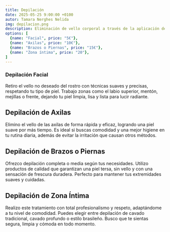 ```yaml
---
title: Depilación
date: 2025-05-25 9:00:00 +0100
autor: Tamara Nerghes Nelida
img: depilacion.png
description: Eliminación de vello corporal a través de la aplicación de cera caliente
options: [
  {name: "Facial", price: "5€"},
  {name: "Axilas", price: "10€"},
  {name: "Brazos o Piernas", price: "15€"},
  {name: "Zona íntima", price: "20"},
]
---
```


### Depilación Facial

Retiro el vello no deseado del rostro con técnicas suaves y precisas, respetando tu tipo de piel. Trabajo zonas como el labio superior, mentón, mejillas o frente, dejando tu piel limpia, lisa y lista para lucir radiante.

## Depilación de Axilas

Elimino el vello de las axilas de forma rápida y eficaz, logrando una piel suave por más tiempo. Es ideal si buscas comodidad y una mejor higiene en tu rutina diaria, además de evitar la irritación que causan otros métodos.

## Depilación de Brazos o Piernas

Ofrezco depilación completa o media según tus necesidades. Utilizo productos de calidad que garantizan una piel tersa, sin vello y con una sensación de frescura duradera. Perfecto para mantener tus extremidades suaves y cuidadas.

## Depilación de Zona Íntima

Realizo este tratamiento con total profesionalismo y respeto, adaptándome a tu nivel de comodidad. Puedes elegir entre depilación de cavado tradicional, cavado profundo o estilo brasileño. Busco que te sientas segura, limpia y cómoda en todo momento.
